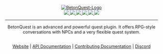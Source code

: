 <div align="center">
  <a href="https://docs.betonquest.org/DEV/"><img src="https://github.com/BetonQuest/BetonQuest/blob/main/docs/_media/brand/Logo/LogoChainless1K.png?raw=true" alt="BetonQuest-Logo"/></a>
  <br>
  <a href="https://bstats.org/plugin/bukkit/BetonQuest/551/" title="See how many servers run this plugin.">
      <img src="https://img.shields.io/bstats/servers/551?style=plastic"/>
   </a>
  <a href="https://www.spigotmc.org/resources/2117/" title="See our Spigot rating.">
      <img src="https://img.shields.io/spiget/stars/2117?style=plastic"/>
  </a>
  <a href="https://discord.gg/MvmkHEu" title="Join our discord for support.">
      <img src="https://img.shields.io/discord/407221862980911105?label=discord&logo=discord&style=plastic" />
  </a>
  <a href="https://github.com/BetonQuest/BetonQuest/actions?query=workflow%3ABuild+branch%3Amain+event%3Apush++" title="See the projects build status here.">
      <img src="https://img.shields.io/github/actions/workflow/status/BetonQuest/BetonQuest/build.yml?event=push&logo=githubactions&style=plastic">
  </a>
  <a href="https://github.com/BetonQuest/BetonQuest/blob/main/LICENSE" title="This project is licensed under the GPLv3 license!">
      <img src="https://img.shields.io/badge/license-GPLv3-blue?logo=github&style=plastic"/>
    </a>
  <a href="https://opencollective.com/betonquest" title="Donate to this project using open collective!">
      <img src="https://img.shields.io/opencollective/all/betonquest?label=open%20collective&logo=opencollective&style=plastic">
  </a>
  <hr/>
      <p>BetonQuest is an advanced and powerful quest plugin. It offers RPG-style conversations with NPCs and a very flexible quest system.</p>
  <br>
  <a href="https://docs.betonquest.org/DEV/">Website</a> |  
  <a href="https://docs.betonquest.org/DEV/API/Overview/">API Documentation</a> | 
  <a href="https://docs.betonquest.org/DEV/Participate/Overview/">Contributing Documentation</a> |  
  <a href="https://discord.com/invite/rK6mfHq">Discord</a> 
</div>
